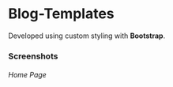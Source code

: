 
# Blog-Templates

Developed using custom styling with **Bootstrap**.

### Screenshots

###### Home Page

